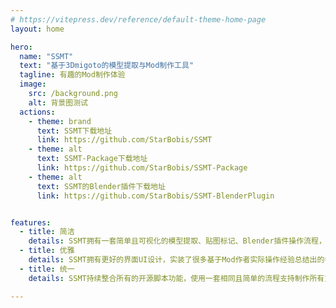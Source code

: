```yaml
---
# https://vitepress.dev/reference/default-theme-home-page
layout: home

hero:
  name: "SSMT"
  text: "基于3Dmigoto的模型提取与Mod制作工具"
  tagline: 有趣的Mod制作体验
  image:
    src: /background.png
    alt: 背景图测试
  actions:
    - theme: brand
      text: SSMT下载地址
      link: https://github.com/StarBobis/SSMT
    - theme: alt
      text: SSMT-Package下载地址
      link: https://github.com/StarBobis/SSMT-Package
    - theme: alt
      text: SSMT的Blender插件下载地址
      link: https://github.com/StarBobis/SSMT-BlenderPlugin


features:
  - title: 简洁
    details: SSMT拥有一套简单且可视化的模型提取、贴图标记、Blender插件操作流程，大幅度减少了Mod作者所需要考虑的底层操作，所见即所得。
  - title: 优雅
    details: SSMT拥有更好的界面UI设计，实装了很多基于Mod作者实际操作经验总结出的各种功能上的细节打磨, 优雅永不过时。
  - title: 统一
    details: SSMT持续整合所有的开源脚本功能，使用一套相同且简单的流程支持制作所有支持的游戏Mod，节省了多套工具的学习成本。

---
```


